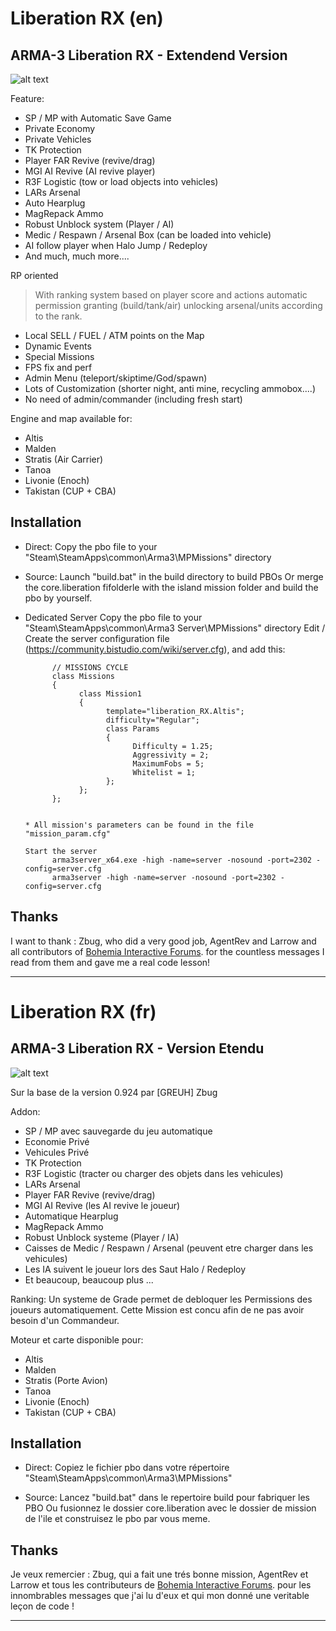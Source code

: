 # Liberation RX (en)

## ARMA-3 Liberation RX - Extendend Version

![alt text](https://raw.githubusercontent.com/tbox1911/Liberation-RX/master/core.liberation/res/liberation.jpg "Liberation RX")

Feature:

+ SP / MP with Automatic Save Game
+ Private Economy
+ Private Vehicles
+ TK Protection
+ Player FAR Revive (revive/drag)
+ MGI AI Revive (AI revive player)
+ R3F Logistic (tow or load objects into vehicles)
+ LARs Arsenal
+ Auto Hearplug
+ MagRepack Ammo
+ Robust Unblock system (Player / AI)
+ Medic / Respawn / Arsenal Box (can be loaded into vehicle)
+ AI follow player when Halo Jump / Redeploy
+ And much, much more....

RP oriented

> With ranking system based on player score and actions
> automatic permission granting (build/tank/air)
> unlocking arsenal/units according to the rank.

+ Local SELL / FUEL / ATM points on the Map
+ Dynamic Events
+ Special Missions
+ FPS fix and perf
+ Admin Menu (teleport/skiptime/God/spawn)
+ Lots of Customization (shorter night, anti mine, recycling ammobox....)
+ No need of admin/commander (including fresh start)


Engine and map available for:

+ Altis
+ Malden
+ Stratis (Air Carrier)
+ Tanoa
+ Livonie (Enoch)
+ Takistan (CUP + CBA)

## Installation

+ Direct:
      Copy the pbo file to your "Steam\SteamApps\common\Arma3\MPMissions\" directory

+ Source:
      Launch "build.bat" in the build directory to build PBOs
      Or merge the core.liberation fifolderle with the island mission folder
      and build the pbo by yourself.

+ Dedicated Server
      Copy the pbo file to your "Steam\SteamApps\common\Arma3 Server\MPMissions\" directory
      Edit / Create the server configuration file (https://community.bistudio.com/wiki/server.cfg),
      and add this:

            // MISSIONS CYCLE
            class Missions
            {
                  class Mission1
                  {
                        template="liberation_RX.Altis";
                        difficulty="Regular";
                        class Params
                        {
                              Difficulty = 1.25;
                              Aggressivity = 2;
                              MaximumFobs = 5;
                              Whitelist = 1;
                        };
                  };
            };


      * All mission's parameters can be found in the file "mission_param.cfg"

      Start the server
            arma3server_x64.exe -high -name=server -nosound -port=2302 -config=server.cfg
            arma3server -high -name=server -nosound -port=2302 -config=server.cfg

## Thanks

   I want to thank :
   Zbug, who did a very good job, AgentRev and Larrow and all contributors of  [Bohemia Interactive Forums](https://forums.bohemia.net/). for the countless messages I read from them and gave me a real code lesson!

--------------------------------------------------------------------------------------------------------------------------
# Liberation RX (fr)

## ARMA-3  Liberation RX - Version Etendu

![alt text](https://raw.githubusercontent.com/tbox1911/Liberation-RX/master/core.liberation/res/liberation.jpg "Liberation RX")

Sur la base de la version 0.924 par [GREUH] Zbug

Addon:

+ SP / MP avec sauvegarde du jeu automatique
+ Economie Privé
+ Vehicules Privé
+ TK Protection
+ R3F Logistic (tracter ou charger des objets dans les vehicules)
+ LARs Arsenal
+ Player FAR Revive (revive/drag)
+ MGI AI Revive (les AI revive le joueur)
+ Automatique Hearplug
+ MagRepack Ammo
+ Robust Unblock systeme (Player / IA)
+ Caisses de Medic / Respawn / Arsenal (peuvent etre charger dans les vehicules)
+ Les IA suivent le joueur lors des  Saut Halo / Redeploy
+ Et beaucoup, beaucoup plus ...

Ranking:
      Un systeme de Grade permet de debloquer les Permissions des joueurs automatiquement.
      Cette Mission est concu afin de ne pas avoir besoin d'un Commandeur.

Moteur et carte disponible pour:

+ Altis
+ Malden
+ Stratis (Porte Avion)
+ Tanoa
+ Livonie (Enoch)
+ Takistan (CUP + CBA)

## Installation

+ Direct:
     Copiez le fichier pbo dans votre répertoire "Steam\SteamApps\common\Arma3\MPMissions\"

+ Source:
    Lancez "build.bat" dans le repertoire build pour fabriquer les PBO
    Ou fusionnez le dossier core.liberation avec le dossier de mission de l'ile
    et construisez le pbo par vous meme.

## Thanks

  Je veux remercier :
  Zbug, qui a fait une trés bonne mission, AgentRev et Larrow et tous les contributeurs de [Bohemia Interactive Forums](https://forums.bohemia.net/). pour les innombrables messages que j'ai lu d'eux et qui mon donné une veritable leçon de code !

--------------------------------------------------------------------------------------------------------------------------
